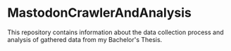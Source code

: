 # MastodonCrawlerAndAnalysis
This repository contains information about the data collection process and analysis of gathered data from my Bachelor's Thesis.
